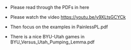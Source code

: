 * Please read through the PDFs in here

* Please watch the video https://youtu.be/y9XLtsGCYCk

* Then focus on the examples in PainlessPL.pdf

* There is a nice BYU-Utah games in BYU_Versus_Utah_Pumping_Lemma.pdf

